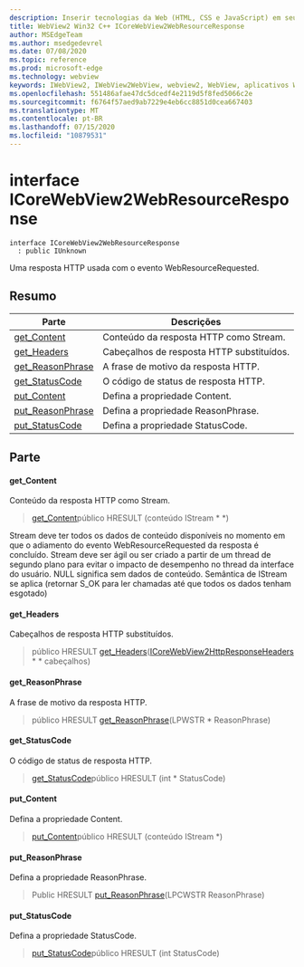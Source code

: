 ```yaml
---
description: Inserir tecnologias da Web (HTML, CSS e JavaScript) em seus aplicativos nativos com o controle WebView2 do Microsoft Edge
title: WebView2 Win32 C++ ICoreWebView2WebResourceResponse
author: MSEdgeTeam
ms.author: msedgedevrel
ms.date: 07/08/2020
ms.topic: reference
ms.prod: microsoft-edge
ms.technology: webview
keywords: IWebView2, IWebView2WebView, webview2, WebView, aplicativos Win32, Win32, Edge, ICoreWebView2, ICoreWebView2Controller, controle do navegador, HTML Edge, ICoreWebView2WebResourceResponse
ms.openlocfilehash: 551486afae47dc5dcedf4e2119d5f8fed5066c2e
ms.sourcegitcommit: f6764f57aed9ab7229e4eb6cc8851d0cea667403
ms.translationtype: MT
ms.contentlocale: pt-BR
ms.lasthandoff: 07/15/2020
ms.locfileid: "10879531"
---
```

# interface ICoreWebView2WebResourceResponse 

```
interface ICoreWebView2WebResourceResponse
  : public IUnknown
```

Uma resposta HTTP usada com o evento WebResourceRequested.

## Resumo

 Parte                        | Descrições
--------------------------------|---------------------------------------------
[get_Content](#get_content) | Conteúdo da resposta HTTP como Stream.
[get_Headers](#get_headers) | Cabeçalhos de resposta HTTP substituídos.
[get_ReasonPhrase](#get_reasonphrase) | A frase de motivo da resposta HTTP.
[get_StatusCode](#get_statuscode) | O código de status de resposta HTTP.
[put_Content](#put_content) | Defina a propriedade Content.
[put_ReasonPhrase](#put_reasonphrase) | Defina a propriedade ReasonPhrase.
[put_StatusCode](#put_statuscode) | Defina a propriedade StatusCode.

## Parte

#### get_Content 

Conteúdo da resposta HTTP como Stream.

> [get_Content](#get_content)público HRESULT (conteúdo IStream * *)

Stream deve ter todos os dados de conteúdo disponíveis no momento em que o adiamento do evento WebResourceRequested da resposta é concluído. Stream deve ser ágil ou ser criado a partir de um thread de segundo plano para evitar o impacto de desempenho no thread da interface do usuário. NULL significa sem dados de conteúdo. Semântica de IStream se aplica (retornar S_OK para ler chamadas até que todos os dados tenham esgotado)

#### get_Headers 

Cabeçalhos de resposta HTTP substituídos.

> público HRESULT [get_Headers](#get_headers)([ICoreWebView2HttpResponseHeaders](icorewebview2httpresponseheaders.md) * * cabeçalhos)

#### get_ReasonPhrase 

A frase de motivo da resposta HTTP.

> público HRESULT [get_ReasonPhrase](#get_reasonphrase)(LPWSTR * ReasonPhrase)

#### get_StatusCode 

O código de status de resposta HTTP.

> [get_StatusCode](#get_statuscode)público HRESULT (int * StatusCode)

#### put_Content 

Defina a propriedade Content.

> [put_Content](#put_content)público HRESULT (conteúdo IStream *)

#### put_ReasonPhrase 

Defina a propriedade ReasonPhrase.

> Public HRESULT [put_ReasonPhrase](#put_reasonphrase)(LPCWSTR ReasonPhrase)

#### put_StatusCode 

Defina a propriedade StatusCode.

> [put_StatusCode](#put_statuscode)público HRESULT (int StatusCode)


